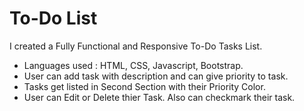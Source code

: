 <h1>To-Do List</h1>

I created a Fully Functional and Responsive To-Do Tasks List.

   - Languages used : HTML, CSS, Javascript, Bootstrap.
   - User can add task with description and can give priority to task.
   - Tasks get listed in Second Section with their Priority Color.
   - User can Edit or Delete thier Task. Also can checkmark their task.
